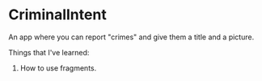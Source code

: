 # CriminalIntent
An app where you can report "crimes" and give them a title and a picture.

Things that I've learned:  
1. How to use fragments.  

